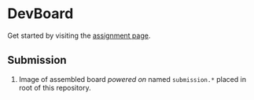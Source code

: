 # DevBoard

Get started by visiting the [assignment page](https://ece-196.github.io/docs/assignments/dev-board/).

## Submission

1. Image of assembled board *powered on* named `submission.*` placed in root of this repository.
